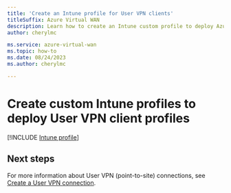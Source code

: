 ```yaml
---
title: 'Create an Intune profile for User VPN clients'
titleSuffix: Azure Virtual WAN
description: Learn how to create an Intune custom profile to deploy Azure Virtual WAN VPN client profiles
author: cherylmc

ms.service: azure-virtual-wan
ms.topic: how-to
ms.date: 08/24/2023
ms.author: cherylmc

---
```

# Create custom Intune profiles to deploy User VPN client profiles

[!INCLUDE [Intune profile](../../includes/vpn-gateway-virtual-wan-vpn-profile-intune.md)]
 
## Next steps

For more information about User VPN (point-to-site) connections, see [Create a User VPN connection](virtual-wan-point-to-site-portal.md).